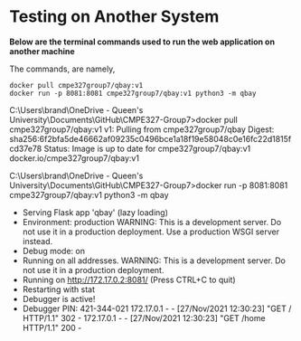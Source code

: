 # Testing on Another System
**Below are the terminal commands used to run the web application on another machine**

The commands, are namely,
```
docker pull cmpe327group7/qbay:v1
docker run -p 8081:8081 cmpe327group7/qbay:v1 python3 -m qbay
```

C:\Users\brand\OneDrive - Queen's University\Documents\GitHub\CMPE327-Group7>docker pull cmpe327group7/qbay:v1
v1: Pulling from cmpe327group7/qbay
Digest: sha256:6f2bfa5de46662af09235c0496bce1a18f19e58048c0e16fc22d1815fcd37e78
Status: Image is up to date for cmpe327group7/qbay:v1
docker.io/cmpe327group7/qbay:v1

C:\Users\brand\OneDrive - Queen's University\Documents\GitHub\CMPE327-Group7>docker run -p 8081:8081 cmpe327group7/qbay:v1 python3 -m qbay
 * Serving Flask app 'qbay' (lazy loading)
 * Environment: production
   WARNING: This is a development server. Do not use it in a production deployment.
   Use a production WSGI server instead.
 * Debug mode: on
 * Running on all addresses.
   WARNING: This is a development server. Do not use it in a production deployment.
 * Running on http://172.17.0.2:8081/ (Press CTRL+C to quit)
 * Restarting with stat
 * Debugger is active!
 * Debugger PIN: 421-344-021
172.17.0.1 - - [27/Nov/2021 12:30:23] "GET / HTTP/1.1" 302 -
172.17.0.1 - - [27/Nov/2021 12:30:23] "GET /home HTTP/1.1" 200 -
